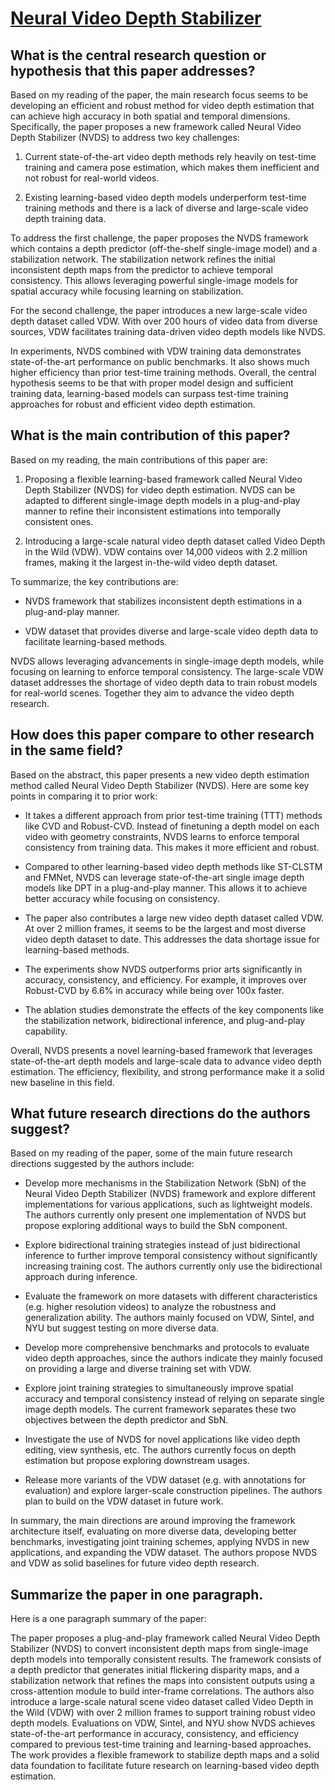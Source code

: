 # [Neural Video Depth Stabilizer](https://arxiv.org/abs/2307.08695)

## What is the central research question or hypothesis that this paper addresses?

 Based on my reading of the paper, the main research focus seems to be developing an efficient and robust method for video depth estimation that can achieve high accuracy in both spatial and temporal dimensions. Specifically, the paper proposes a new framework called Neural Video Depth Stabilizer (NVDS) to address two key challenges:

1. Current state-of-the-art video depth methods rely heavily on test-time training and camera pose estimation, which makes them inefficient and not robust for real-world videos. 

2. Existing learning-based video depth models underperform test-time training methods and there is a lack of diverse and large-scale video depth training data.

To address the first challenge, the paper proposes the NVDS framework which contains a depth predictor (off-the-shelf single-image model) and a stabilization network. The stabilization network refines the initial inconsistent depth maps from the predictor to achieve temporal consistency. This allows leveraging powerful single-image models for spatial accuracy while focusing learning on stabilization. 

For the second challenge, the paper introduces a new large-scale video depth dataset called VDW. With over 200 hours of video data from diverse sources, VDW facilitates training data-driven video depth models like NVDS.

In experiments, NVDS combined with VDW training data demonstrates state-of-the-art performance on public benchmarks. It also shows much higher efficiency than prior test-time training methods. Overall, the central hypothesis seems to be that with proper model design and sufficient training data, learning-based models can surpass test-time training approaches for robust and efficient video depth estimation.


## What is the main contribution of this paper?

 Based on my reading, the main contributions of this paper are:

1. Proposing a flexible learning-based framework called Neural Video Depth Stabilizer (NVDS) for video depth estimation. NVDS can be adapted to different single-image depth models in a plug-and-play manner to refine their inconsistent estimations into temporally consistent ones. 

2. Introducing a large-scale natural video depth dataset called Video Depth in the Wild (VDW). VDW contains over 14,000 videos with 2.2 million frames, making it the largest in-the-wild video depth dataset.

To summarize, the key contributions are:

- NVDS framework that stabilizes inconsistent depth estimations in a plug-and-play manner.

- VDW dataset that provides diverse and large-scale video depth data to facilitate learning-based methods.

NVDS allows leveraging advancements in single-image depth models, while focusing on learning to enforce temporal consistency. The large-scale VDW dataset addresses the shortage of video depth data to train robust models for real-world scenes. Together they aim to advance the video depth research.


## How does this paper compare to other research in the same field?

 Based on the abstract, this paper presents a new video depth estimation method called Neural Video Depth Stabilizer (NVDS). Here are some key points in comparing it to prior work:

- It takes a different approach from prior test-time training (TTT) methods like CVD and Robust-CVD. Instead of finetuning a depth model on each video with geometry constraints, NVDS learns to enforce temporal consistency from training data. This makes it more efficient and robust.

- Compared to other learning-based video depth methods like ST-CLSTM and FMNet, NVDS can leverage state-of-the-art single image depth models like DPT in a plug-and-play manner. This allows it to achieve better accuracy while focusing on consistency. 

- The paper also contributes a large new video depth dataset called VDW. At over 2 million frames, it seems to be the largest and most diverse video depth dataset to date. This addresses the data shortage issue for learning-based methods.

- The experiments show NVDS outperforms prior arts significantly in accuracy, consistency, and efficiency. For example, it improves over Robust-CVD by 6.6% in accuracy while being over 100x faster.

- The ablation studies demonstrate the effects of the key components like the stabilization network, bidirectional inference, and plug-and-play capability.

Overall, NVDS presents a novel learning-based framework that leverages state-of-the-art depth models and large-scale data to advance video depth estimation. The efficiency, flexibility, and strong performance make it a solid new baseline in this field.


## What future research directions do the authors suggest?

 Based on my reading of the paper, some of the main future research directions suggested by the authors include:

- Develop more mechanisms in the Stabilization Network (SbN) of the Neural Video Depth Stabilizer (NVDS) framework and explore different implementations for various applications, such as lightweight models. The authors currently only present one implementation of NVDS but propose exploring additional ways to build the SbN component.

- Explore bidirectional training strategies instead of just bidirectional inference to further improve temporal consistency without significantly increasing training cost. The authors currently only use the bidirectional approach during inference.

- Evaluate the framework on more datasets with different characteristics (e.g. higher resolution videos) to analyze the robustness and generalization ability. The authors mainly focused on VDW, Sintel, and NYU but suggest testing on more diverse data.

- Develop more comprehensive benchmarks and protocols to evaluate video depth approaches, since the authors indicate they mainly focused on providing a large and diverse training set with VDW.

- Explore joint training strategies to simultaneously improve spatial accuracy and temporal consistency instead of relying on separate single image depth models. The current framework separates these two objectives between the depth predictor and SbN.

- Investigate the use of NVDS for novel applications like video depth editing, view synthesis, etc. The authors currently focus on depth estimation but propose exploring downstream usages.

- Release more variants of the VDW dataset (e.g. with annotations for evaluation) and explore larger-scale construction pipelines. The authors plan to build on the VDW dataset in future work.

In summary, the main directions are around improving the framework architecture itself, evaluating on more diverse data, developing better benchmarks, investigating joint training schemes, applying NVDS in new applications, and expanding the VDW dataset. The authors propose NVDS and VDW as solid baselines for future video depth research.


## Summarize the paper in one paragraph.

 Here is a one paragraph summary of the paper:

The paper proposes a plug-and-play framework called Neural Video Depth Stabilizer (NVDS) to convert inconsistent depth maps from single-image depth models into temporally consistent results. The framework consists of a depth predictor that generates initial flickering disparity maps, and a stabilization network that refines the maps into consistent outputs using a cross-attention module to build inter-frame correlations. The authors also introduce a large-scale natural scene video dataset called Video Depth in the Wild (VDW) with over 2 million frames to support training robust video depth models. Evaluations on VDW, Sintel, and NYU show NVDS achieves state-of-the-art performance in accuracy, consistency, and efficiency compared to previous test-time training and learning-based approaches. The work provides a flexible framework to stabilize depth maps and a solid data foundation to facilitate future research on learning-based video depth estimation.
